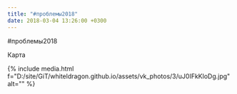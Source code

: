```yaml
---
title: "#проблемы2018"
date: 2018-03-04 13:26:00 +0300
---
```


#проблемы2018

Карта

{% include media.html f="D:/site/GiT/whiteldragon.github.io/assets/vk_photos/3/uJ0IFkKloDg.jpg" alt="" %}
